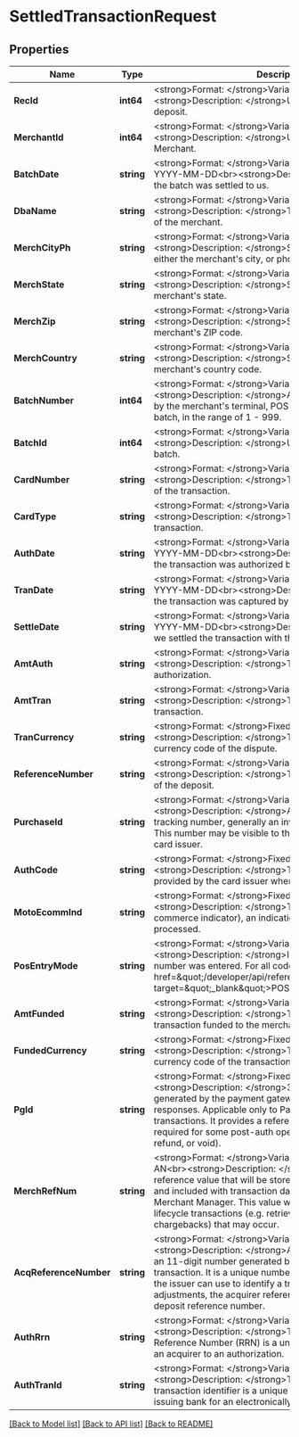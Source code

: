 # SettledTransactionRequest

## Properties
Name | Type | Description | Notes
------------ | ------------- | ------------- | -------------
**RecId** | **int64** | &lt;strong&gt;Format: &lt;/strong&gt;Variable length, up to 18 N&lt;br&gt;&lt;strong&gt;Description: &lt;/strong&gt;Unique ID assigned to this deposit. | [optional] [default to null]
**MerchantId** | **int64** | &lt;strong&gt;Format: &lt;/strong&gt;Variable length, up to 16 N&lt;br&gt;&lt;strong&gt;Description: &lt;/strong&gt;Unique ID assigned to a Merchant. | [optional] [default to null]
**BatchDate** | **string** | &lt;strong&gt;Format: &lt;/strong&gt;Variable length, up to 10 AN, in YYYY-MM-DD&lt;br&gt;&lt;strong&gt;Description: &lt;/strong&gt;The date the batch was settled to us. | [optional] [default to null]
**DbaName** | **string** | &lt;strong&gt;Format: &lt;/strong&gt;Variable length, up to 25 AN&lt;br&gt;&lt;strong&gt;Description: &lt;/strong&gt;The doing business as name of the merchant. | [optional] [default to null]
**MerchCityPh** | **string** | &lt;strong&gt;Format: &lt;/strong&gt;Variable length, up to 13 AN&lt;br&gt;&lt;strong&gt;Description: &lt;/strong&gt;Sent to the card issuer; either the merchant&#x27;s city, or phone number. | [optional] [default to null]
**MerchState** | **string** | &lt;strong&gt;Format: &lt;/strong&gt;Variable length, up to 3 AN&lt;br&gt;&lt;strong&gt;Description: &lt;/strong&gt;Sent to the card issuer; the merchant&#x27;s state. | [optional] [default to null]
**MerchZip** | **string** | &lt;strong&gt;Format: &lt;/strong&gt;Variable length, up to 10 AN&lt;br&gt;&lt;strong&gt;Description: &lt;/strong&gt;Sent to the card issuer; the merchant&#x27;s ZIP code. | [optional] [default to null]
**MerchCountry** | **string** | &lt;strong&gt;Format: &lt;/strong&gt;Variable length, up to 3 AN&lt;br&gt;&lt;strong&gt;Description: &lt;/strong&gt;Sent to the card issuer; the merchant&#x27;s country code. | [optional] [default to null]
**BatchNumber** | **int64** | &lt;strong&gt;Format: &lt;/strong&gt;Variable length, up to 3 N&lt;br&gt;&lt;strong&gt;Description: &lt;/strong&gt;A non-unique ID assigned by the merchant&#x27;s terminal, POS device, or gateway for this batch, in the range of 1 - 999. | [optional] [default to null]
**BatchId** | **int64** | &lt;strong&gt;Format: &lt;/strong&gt;Variable length, up to 10 N&lt;br&gt;&lt;strong&gt;Description: &lt;/strong&gt;Unique ID assigned to this batch. | [optional] [default to null]
**CardNumber** | **string** | &lt;strong&gt;Format: &lt;/strong&gt;Variable length, up to 16 AN&lt;br&gt;&lt;strong&gt;Description: &lt;/strong&gt;The truncated card number of the transaction. | [optional] [default to null]
**CardType** | **string** | &lt;strong&gt;Format: &lt;/strong&gt;Variable length, up to 2 AN&lt;br&gt;&lt;strong&gt;Description: &lt;/strong&gt;The card brand of this transaction. | [optional] [default to null]
**AuthDate** | **string** | &lt;strong&gt;Format: &lt;/strong&gt;Variable length, up to 10 AN, in YYYY-MM-DD&lt;br&gt;&lt;strong&gt;Description: &lt;/strong&gt;The date the transaction was authorized by the merchant. | [optional] [default to null]
**TranDate** | **string** | &lt;strong&gt;Format: &lt;/strong&gt;Variable length, up to 10 AN, in YYYY-MM-DD&lt;br&gt;&lt;strong&gt;Description: &lt;/strong&gt;The date the transaction was captured by the merchant. | [optional] [default to null]
**SettleDate** | **string** | &lt;strong&gt;Format: &lt;/strong&gt;Variable length, up to 10 AN, in YYYY-MM-DD&lt;br&gt;&lt;strong&gt;Description: &lt;/strong&gt;The date we settled the transaction with the issuer. | [optional] [default to null]
**AmtAuth** | **string** | &lt;strong&gt;Format: &lt;/strong&gt;Variable length, up to 12,2 N&lt;br&gt;&lt;strong&gt;Description: &lt;/strong&gt;The amount of the original authorization. | [optional] [default to null]
**AmtTran** | **string** | &lt;strong&gt;Format: &lt;/strong&gt;Variable length, up to 12,2 N&lt;br&gt;&lt;strong&gt;Description: &lt;/strong&gt;The amount of the settled transaction. | [optional] [default to null]
**TranCurrency** | **string** | &lt;strong&gt;Format: &lt;/strong&gt;Fixed length, 3 AN&lt;br&gt;&lt;strong&gt;Description: &lt;/strong&gt;The ISO 4217 numeric currency code of the dispute. | [optional] [default to null]
**ReferenceNumber** | **string** | &lt;strong&gt;Format: &lt;/strong&gt;Variable length, up to 23 AN&lt;br&gt;&lt;strong&gt;Description: &lt;/strong&gt;The bank reference number of the deposit. | [optional] [default to null]
**PurchaseId** | **string** | &lt;strong&gt;Format: &lt;/strong&gt;Variable length, up to 25 AN&lt;br&gt;&lt;strong&gt;Description: &lt;/strong&gt;A merchant supplied tracking number, generally an invoice or purchase number. This number may be visible to the cardholder, depending on card issuer. | [optional] [default to null]
**AuthCode** | **string** | &lt;strong&gt;Format: &lt;/strong&gt;Fixed length, 6 AN&lt;br&gt;&lt;strong&gt;Description: &lt;/strong&gt;The authorization code provided by the card issuer when the card was approved. | [optional] [default to null]
**MotoEcommInd** | **string** | &lt;strong&gt;Format: &lt;/strong&gt;Fixed length, 1 AN&lt;br&gt;&lt;strong&gt;Description: &lt;/strong&gt;The transaction ECI (e-commerce indicator), an indicatior of how the card was processed. | [optional] [default to null]
**PosEntryMode** | **string** | &lt;strong&gt;Format: &lt;/strong&gt;Variable length, up to 3 AN&lt;br&gt;&lt;strong&gt;Description: &lt;/strong&gt;Indicates the way a card number was entered. For all codes, please see &lt;a href&#x3D;\&quot;/developer/api/reference#pos_entry_mode\&quot; target&#x3D;\&quot;_blank\&quot;&gt;POS Entry Modes&lt;/a&gt;. | [optional] [default to null]
**AmtFunded** | **string** | &lt;strong&gt;Format: &lt;/strong&gt;Variable length, up to 12,2 N&lt;br&gt;&lt;strong&gt;Description: &lt;/strong&gt;The amount of this transaction funded to the merchant (in the funded currency). | [optional] [default to null]
**FundedCurrency** | **string** | &lt;strong&gt;Format: &lt;/strong&gt;Fixed length, 3 AN&lt;br&gt;&lt;strong&gt;Description: &lt;/strong&gt;The ISO 4217 numeric currency code of the transaction. | [optional] [default to null]
**PgId** | **string** | &lt;strong&gt;Format: &lt;/strong&gt;Fixed length, 32 AN&lt;br&gt;&lt;strong&gt;Description: &lt;/strong&gt;32-byte unique identifier generated by the payment gateway, returned in all valid responses. Applicable only to Payment Gateway transactions. It provides a reference to the transaction and is required for some post-auth operations (e.g. capture, refund, or void). | [optional] [default to null]
**MerchRefNum** | **string** | &lt;strong&gt;Format: &lt;/strong&gt;Variable length, up to 128 AN&lt;br&gt;&lt;strong&gt;Description: &lt;/strong&gt;Merchant provided reference value that will be stored with the transaction data and included with transaction data in reports within Merchant Manager. This value will also be attached to any lifecycle transactions (e.g. retrieval requests and chargebacks) that may occur. | [optional] [default to null]
**AcqReferenceNumber** | **string** | &lt;strong&gt;Format: &lt;/strong&gt;Variable length, up to 11 N&lt;br&gt;&lt;strong&gt;Description: &lt;/strong&gt;Acquirer reference number is an 11-digit number generated by the product initiating the transaction. It is a unique number that both the acquirer and the issuer can use to identify a transaction. For chargeback adjustments, the acquirer reference number is used as the deposit reference number. | [optional] [default to null]
**AuthRrn** | **string** | &lt;strong&gt;Format: &lt;/strong&gt;Variable length, up to 12 AN&lt;br&gt;&lt;strong&gt;Description: &lt;/strong&gt;The Authorization Retrieval Reference Number (RRN) is a unique identifier assigned by an acquirer to an authorization. | [optional] [default to null]
**AuthTranId** | **string** | &lt;strong&gt;Format: &lt;/strong&gt;Variable length, up to 15 AN&lt;br&gt;&lt;strong&gt;Description: &lt;/strong&gt;The Authorization transaction identifier is a unique identifier returned by the issuing bank for an electronically authorized transaction. | [optional] [default to null]

[[Back to Model list]](../README.md#documentation-for-models) [[Back to API list]](../README.md#documentation-for-api-endpoints) [[Back to README]](../README.md)

